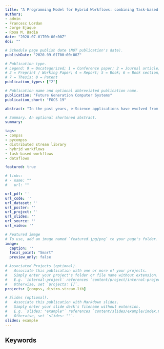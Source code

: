 ```yaml
---
title: "A Programming Model for Hybrid Workflows: combining Task-based Workflows and Dataflows all-in-one"
authors:
- admin
- Francesc Lordan
- Jorge Ejaque
- Rosa M. Badia
date: "2020-07-01T00:00:00Z"
doi: ""

# Schedule page publish date (NOT publication's date).
publishDate: "2020-09-01T00:00:00Z"

# Publication type.
# Legend: 0 = Uncategorized; 1 = Conference paper; 2 = Journal article;
# 3 = Preprint / Working Paper; 4 = Report; 5 = Book; 6 = Book section;
# 7 = Thesis; 8 = Patent
publication_types: ["2"]

# Publication name and optional abbreviated publication name.
publication: "Future Generation Computer Systems"
publication_short: "FGCS 19"

abstract: "In the past years, e-Science applications have evolved from large-scale simulations executed in a single cluster to more complex workflows where these simulations are combined with Artificial Intelligence (AI) and High-Performance Data Analytics (HPDA). To implement these workflows, developers are currently using different patterns; mainly targeting task-based and dataflow. However, since these patterns are usually managed by isolated frameworks, the implementation of these applications requires to combine them; considerably increasing the effort for learning, deploying, and integrating applications in the different frameworks. This paper tries to reduce this effort by proposing a way to extend task-based management systems to support continuous input and output data to enable the combination of task-based workflows and dataflows (Hybrid Workflows from now on) using a single programming model. Hence, developers can build complex Data Science workflows with different approaches depending on the step requirements. To illustrate the capabilities of Hybrid Workflows, we have built a Distributed Stream Library and a fully functional prototype extending COMPSs, a mature, general-purpose, task-based, parallel programming model. The library can be easily integrated with existing task-based frameworks to provide support for dataflows. Also, it provides a homogeneous, generic, and simple representation of object and file streams in both Python and Java; enabling complex workflows to handle any data without dealing directly with the streaming back-end. During the evaluation, we introduce four use cases to illustrate the new capabilities of Hybrid Workflows, and measure the performance benefits when processing data continuously as it is generated, when removing synchronisation points, and when scaling the number of writers and readers. Furthermore, we conduct an in-depth analysis of the task analysis, task scheduling, and task execution times when using objects or streams."

# Summary. An optional shortened abstract.
summary: 

tags:
- compss
- pycompss
- distributed stream library
- hybrid workflows
- task-based workflows
- dataflows

featured: true

# links:
# - name: ""
#   url: ""

url_pdf: ''
url_code: ''
url_dataset: ''
url_poster: ''
url_project: ''
url_slides: ''
url_source: ''
url_video: ''

# Featured image
# To use, add an image named `featured.jpg/png` to your page's folder. 
image:
  caption: ''
  focal_point: "Smart"
  preview_only: false

# Associated Projects (optional).
#   Associate this publication with one or more of your projects.
#   Simply enter your project's folder or file name without extension.
#   E.g. `internal-project` references `content/project/internal-project/index.md`.
#   Otherwise, set `projects: []`.
projects: [compss, distro-stream-lib]

# Slides (optional).
#   Associate this publication with Markdown slides.
#   Simply enter your slide deck's filename without extension.
#   E.g. `slides: "example"` references `content/slides/example/index.md`.
#   Otherwise, set `slides: ""`.
slides: example
---
```


<h2>Keywords</h2>
